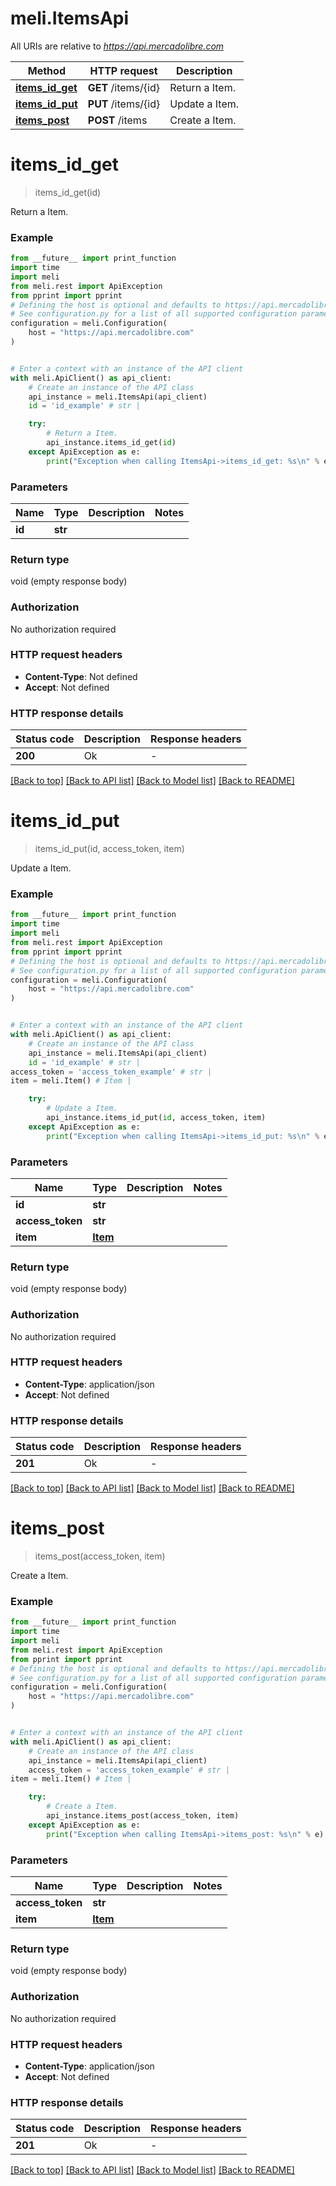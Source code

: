 # meli.ItemsApi

All URIs are relative to *https://api.mercadolibre.com*

Method | HTTP request | Description
------------- | ------------- | -------------
[**items_id_get**](ItemsApi.md#items_id_get) | **GET** /items/{id} | Return a Item.
[**items_id_put**](ItemsApi.md#items_id_put) | **PUT** /items/{id} | Update a Item.
[**items_post**](ItemsApi.md#items_post) | **POST** /items | Create a Item.


# **items_id_get**
> items_id_get(id)

Return a Item.

### Example

```python
from __future__ import print_function
import time
import meli
from meli.rest import ApiException
from pprint import pprint
# Defining the host is optional and defaults to https://api.mercadolibre.com
# See configuration.py for a list of all supported configuration parameters.
configuration = meli.Configuration(
    host = "https://api.mercadolibre.com"
)


# Enter a context with an instance of the API client
with meli.ApiClient() as api_client:
    # Create an instance of the API class
    api_instance = meli.ItemsApi(api_client)
    id = 'id_example' # str | 

    try:
        # Return a Item.
        api_instance.items_id_get(id)
    except ApiException as e:
        print("Exception when calling ItemsApi->items_id_get: %s\n" % e)
```

### Parameters

Name | Type | Description  | Notes
------------- | ------------- | ------------- | -------------
 **id** | **str**|  | 

### Return type

void (empty response body)

### Authorization

No authorization required

### HTTP request headers

 - **Content-Type**: Not defined
 - **Accept**: Not defined

### HTTP response details
| Status code | Description | Response headers |
|-------------|-------------|------------------|
**200** | Ok |  -  |

[[Back to top]](#) [[Back to API list]](../README.md#documentation-for-api-endpoints) [[Back to Model list]](../README.md#documentation-for-models) [[Back to README]](../README.md)

# **items_id_put**
> items_id_put(id, access_token, item)

Update a Item.

### Example

```python
from __future__ import print_function
import time
import meli
from meli.rest import ApiException
from pprint import pprint
# Defining the host is optional and defaults to https://api.mercadolibre.com
# See configuration.py for a list of all supported configuration parameters.
configuration = meli.Configuration(
    host = "https://api.mercadolibre.com"
)


# Enter a context with an instance of the API client
with meli.ApiClient() as api_client:
    # Create an instance of the API class
    api_instance = meli.ItemsApi(api_client)
    id = 'id_example' # str | 
access_token = 'access_token_example' # str | 
item = meli.Item() # Item | 

    try:
        # Update a Item.
        api_instance.items_id_put(id, access_token, item)
    except ApiException as e:
        print("Exception when calling ItemsApi->items_id_put: %s\n" % e)
```

### Parameters

Name | Type | Description  | Notes
------------- | ------------- | ------------- | -------------
 **id** | **str**|  | 
 **access_token** | **str**|  | 
 **item** | [**Item**](Item.md)|  | 

### Return type

void (empty response body)

### Authorization

No authorization required

### HTTP request headers

 - **Content-Type**: application/json
 - **Accept**: Not defined

### HTTP response details
| Status code | Description | Response headers |
|-------------|-------------|------------------|
**201** | Ok |  -  |

[[Back to top]](#) [[Back to API list]](../README.md#documentation-for-api-endpoints) [[Back to Model list]](../README.md#documentation-for-models) [[Back to README]](../README.md)

# **items_post**
> items_post(access_token, item)

Create a Item.

### Example

```python
from __future__ import print_function
import time
import meli
from meli.rest import ApiException
from pprint import pprint
# Defining the host is optional and defaults to https://api.mercadolibre.com
# See configuration.py for a list of all supported configuration parameters.
configuration = meli.Configuration(
    host = "https://api.mercadolibre.com"
)


# Enter a context with an instance of the API client
with meli.ApiClient() as api_client:
    # Create an instance of the API class
    api_instance = meli.ItemsApi(api_client)
    access_token = 'access_token_example' # str | 
item = meli.Item() # Item | 

    try:
        # Create a Item.
        api_instance.items_post(access_token, item)
    except ApiException as e:
        print("Exception when calling ItemsApi->items_post: %s\n" % e)
```

### Parameters

Name | Type | Description  | Notes
------------- | ------------- | ------------- | -------------
 **access_token** | **str**|  | 
 **item** | [**Item**](Item.md)|  | 

### Return type

void (empty response body)

### Authorization

No authorization required

### HTTP request headers

 - **Content-Type**: application/json
 - **Accept**: Not defined

### HTTP response details
| Status code | Description | Response headers |
|-------------|-------------|------------------|
**201** | Ok |  -  |

[[Back to top]](#) [[Back to API list]](../README.md#documentation-for-api-endpoints) [[Back to Model list]](../README.md#documentation-for-models) [[Back to README]](../README.md)

